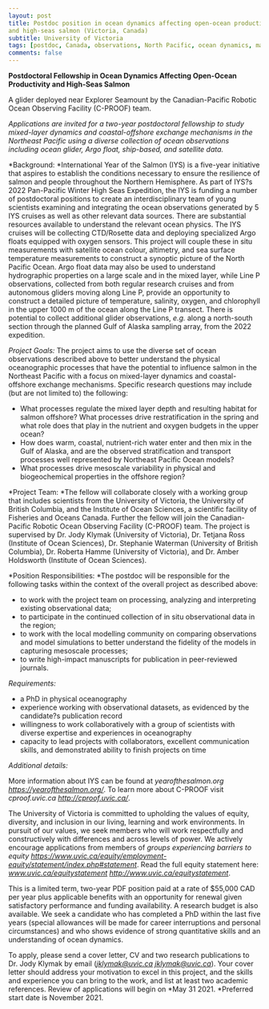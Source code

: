 ```yaml
---
layout: post
title: Postdoc position in ocean dynamics affecting open-ocean productivity
and high-seas salmon (Victoria, Canada)
subtitle: University of Victoria
tags: [postdoc, Canada, observations, North Pacific, ocean dynamics, marine biogeochemistry]
comments: false
---
```


**Postdoctoral Fellowship in Ocean Dynamics Affecting Open-Ocean Productivity
and High-Seas Salmon**

A glider deployed near Explorer Seamount by the Canadian-Pacific Robotic
Ocean Observing Facility (C-PROOF) team.


*Applications are invited for a two-year postdoctoral fellowship to
study mixed-layer dynamics and coastal-offshore exchange mechanisms in
the Northeast Pacific using a diverse collection of ocean observations
including ocean glider, Argo float, ship-based, and satellite data.*



*Background: *International Year of the Salmon (IYS) is a five-year
initiative that aspires to establish the conditions necessary to ensure the
resilience of salmon and people throughout the Northern Hemisphere. As part
of IYS?s 2022 Pan-Pacific Winter High Seas Expedition, the IYS is funding a
number of postdoctoral positions to create an interdisciplinary team of
young scientists examining and integrating the ocean observations generated
by 5 IYS cruises as well as other relevant data sources. There are
substantial resources available to understand the relevant ocean physics.
The IYS cruises will be collecting CTD/Rosette data and deploying
specialized Argo floats equipped with oxygen sensors. This project will
couple these in situ measurements with satellite ocean colour, altimetry,
and sea surface temperature measurements to construct a synoptic picture of
the North Pacific Ocean. Argo float data may also be used to understand
hydrographic properties on a large scale and in the mixed layer, while Line
P observations, collected from both regular research cruises and from
autonomous gliders moving along Line P, provide an opportunity to construct
a detailed picture of temperature, salinity, oxygen, and chlorophyll in the
upper 1000 m of the ocean along the Line P transect. There is potential to
collect additional glider observations, *e.g.* along a north-south section
through the planned Gulf of Alaska sampling array, from the 2022 expedition.



*Project Goals:* The project aims to use the diverse set of ocean
observations described above to better understand the physical
oceanographic processes that have the potential to influence salmon in the
Northeast Pacific with a focus on mixed-layer dynamics and coastal-offshore
exchange mechanisms. Specific research questions may include (but are not
limited to) the following:


   - What processes regulate the mixed layer depth and resulting habitat
   for salmon offshore? What processes drive restratification in the spring
   and what role does that play in the nutrient and oxygen budgets in the
   upper ocean?
   - How does warm, coastal, nutrient-rich water enter and then mix in the
   Gulf of Alaska, and are the observed stratification and transport processes
   well represented by Northeast Pacific Ocean models?
   - What processes drive mesoscale variability in physical and
   biogeochemical properties in the offshore region?

*Project Team: *The fellow will collaborate closely with a working group
that includes scientists from the University of Victoria, the University of
British Columbia, and the Institute of Ocean Sciences, a scientific
facility of Fisheries and Oceans Canada. Further the fellow will join the
Canadian-Pacific Robotic Ocean Observing Facility (C-PROOF) team. The
project is supervised by Dr. Jody Klymak (University of Victoria), Dr.
Tetjana Ross (Institute of Ocean Sciences), Dr. Stephanie Waterman
(University of British Columbia), Dr. Roberta Hamme (University of
Victoria), and Dr. Amber Holdsworth (Institute of Ocean Sciences).



*Position Responsibilities: *The postdoc will be responsible for the
following tasks within the context of the overall project as described
above:


   - to work with the project team on processing, analyzing and
   interpreting existing observational data;
   - to participate in the continued collection of in situ observational
   data in the region;
   - to work with the local modelling community on comparing observations
   and model simulations to better understand the fidelity of the models in
   capturing mesoscale processes;
   - to write high-impact manuscripts for publication in peer-reviewed
   journals.

*Requirements:*

   - a PhD in physical oceanography
   - experience working with observational datasets, as evidenced by the
   candidate?s publication record
   - willingness to work collaboratively with a group of scientists with
   diverse expertise and experiences in oceanography
   - capacity to lead projects with collaborators, excellent communication
   skills, and demonstrated ability to finish projects on time

 *Additional details:*

More information about IYS can be found at *yearofthesalmon.org
<https://yearofthesalmon.org/>*. To learn more about C-PROOF visit
*cproof.uvic.ca
<http://cproof.uvic.ca/>*.

The University of Victoria is committed to upholding the values of equity,
diversity, and inclusion in our living, learning and work environments. In
pursuit of our values, we seek members who will work respectfully and
constructively with differences and across levels of power. We actively
encourage applications from members of *groups experiencing barriers to
equity
<https://www.uvic.ca/equity/employment-equity/statement/index.php#statement>*.
Read the full equity statement here: *www.uvic.ca/equitystatement
<http://www.uvic.ca/equitystatement>*.

This is a limited term, two-year PDF position paid at a rate of $55,000 CAD
per year plus applicable benefits with an opportunity for renewal given
satisfactory performance and funding availability. A research budget is
also available. We seek a candidate who has completed a PhD within the last
five years (special allowances will be made for career interruptions and
personal circumstances) and who shows evidence of strong quantitative
skills and an understanding of ocean dynamics.


To apply, please send a cover letter, CV and two research publications to
Dr. Jody Klymak by email (*jklymak@uvic.ca <jklymak@uvic.ca>*). Your cover
letter should address your motivation to excel in this project, and the
skills and experience you can bring to the work, and list at least two
academic references. Review of applications will begin on *May 31
2021. *Preferred
start date is November 2021.
